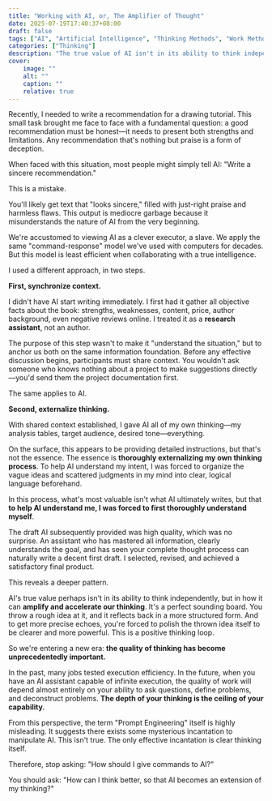 ```yaml
---
title: "Working with AI, or, The Amplifier of Thought"
date: 2025-07-19T17:40:37+08:00
draft: false
tags: ["AI", "Artificial Intelligence", "Thinking Methods", "Work Methods", "Collaboration"]
categories: ["Thinking"]
description: "The true value of AI isn't in its ability to think independently, but in how it amplifies and accelerates our own thinking. This article explores proper AI collaboration through a real example of writing a recommendation, and discusses the importance of thinking quality in the AI era."
cover:
    image: ""
    alt: ""
    caption: ""
    relative: true
---
```


Recently, I needed to write a recommendation for a drawing tutorial. This small task brought me face to face with a fundamental question: a good recommendation must be honest—it needs to present both strengths and limitations. Any recommendation that's nothing but praise is a form of deception.

When faced with this situation, most people might simply tell AI: "Write a sincere recommendation."

This is a mistake.

You'll likely get text that "looks sincere," filled with just-right praise and harmless flaws. This output is mediocre garbage because it misunderstands the nature of AI from the very beginning.

We're accustomed to viewing AI as a clever executor, a slave. We apply the same "command-response" model we've used with computers for decades. But this model is least efficient when collaborating with a true intelligence.

I used a different approach, in two steps.

**First, synchronize context.**

I didn't have AI start writing immediately. I first had it gather all objective facts about the book: strengths, weaknesses, content, price, author background, even negative reviews online. I treated it as a **research assistant**, not an author.

The purpose of this step wasn't to make it "understand the situation," but to anchor us both on the same information foundation. Before any effective discussion begins, participants must share context. You wouldn't ask someone who knows nothing about a project to make suggestions directly—you'd send them the project documentation first.

The same applies to AI.

**Second, externalize thinking.**

With shared context established, I gave AI all of my own thinking—my analysis tables, target audience, desired tone—everything.

On the surface, this appears to be providing detailed instructions, but that's not the essence. The essence is **thoroughly externalizing my own thinking process**. To help AI understand my intent, I was forced to organize the vague ideas and scattered judgments in my mind into clear, logical language beforehand.

In this process, what's most valuable isn't what AI ultimately writes, but that **to help AI understand me, I was forced to first thoroughly understand myself**.

The draft AI subsequently provided was high quality, which was no surprise. An assistant who has mastered all information, clearly understands the goal, and has seen your complete thought process can naturally write a decent first draft. I selected, revised, and achieved a satisfactory final product.

This reveals a deeper pattern.

AI's true value perhaps isn't in its ability to think independently, but in how it can **amplify and accelerate our thinking**. It's a perfect sounding board. You throw a rough idea at it, and it reflects back in a more structured form. And to get more precise echoes, you're forced to polish the thrown idea itself to be clearer and more powerful. This is a positive thinking loop.

So we're entering a new era: **the quality of thinking has become unprecedentedly important.**

In the past, many jobs tested execution efficiency. In the future, when you have an AI assistant capable of infinite execution, the quality of work will depend almost entirely on your ability to ask questions, define problems, and deconstruct problems. **The depth of your thinking is the ceiling of your capability.**

From this perspective, the term "Prompt Engineering" itself is highly misleading. It suggests there exists some mysterious incantation to manipulate AI. This isn't true. The only effective incantation is clear thinking itself.

Therefore, stop asking: "How should I give commands to AI?"

You should ask: "How can I think better, so that AI becomes an extension of my thinking?"